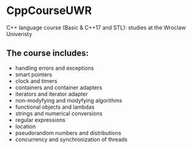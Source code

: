 # CppCourseUWR
C++ language course (Basic & C++17 and STL):  studies at the Wroclaw Univeristy

## The course includes:
- handling errors and exceptions
- smart pointers
- clock and timers
- containers and container adapters
- iterators and iterator adapter
- non-modyfying and modyfying algorithms
- functional objects and lambdas
- strings and numerical conversions
- regular expressions
- location
- pseudorandom numbers and distributions
- concurrency and synchronization of threads
